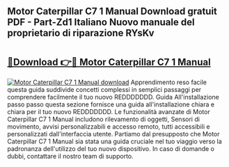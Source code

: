 ## Motor Caterpillar C7 1 Manual Download gratuit PDF - Part-Zd1 Italiano Nuovo manuale del proprietario di riparazione RYsKv

# <h2><a href="http://dfdl0eu.blite.top/?on=Motor+Caterpillar+C7+1+Manual">🔗Download 👉🔴 Motor Caterpillar C7 1 Manual</a></h2>

[![Motor Caterpillar C7 1 Manual download](https://i.imgur.com/lujVjoI.png)](http://dfdl0eu.blite.top/?on=Motor+Caterpillar+C7+1+Manual)
Apprendimento reso facile questa guida suddivide concetti complessi in semplici passaggi per comprendere facilmente il tuo nuovo REDDDDDDD. Guida All'installazione passo passo questa sezione fornisce una guida all'installazione chiara e chiara per il tuo nuovo REDDDDDDD. Le funzionalità avanzate di Motor Caterpillar C7 1 Manual includono rilevamento di oggetti, Sensori di movimento, avvisi personalizzabili e accesso remoto, tutti accessibili e personalizzati dall'interfaccia utente. Partiamo dal presupposto che Motor Caterpillar C7 1 Manual sia stata una guida cruciale nel tuo viaggio verso la padronanza dell'utilizzo del tuo nuovo dispositivo. In caso di domande o dubbi, contattare il nostro team di supporto.
